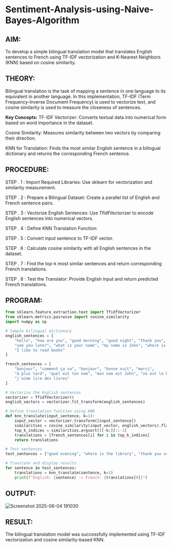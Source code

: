 # Sentiment-Analysis-using-Naive-Bayes-Algorithm

## AIM:
To develop a simple bilingual translation model that translates English sentences to French using TF-IDF vectorization and K-Nearest Neighbors (KNN) based on cosine similarity.

## THEORY:
Bilingual translation is the task of mapping a sentence in one language to its equivalent in another language. In this implementation, TF-IDF (Term Frequency-Inverse Document Frequency) is used to vectorize text, and cosine similarity is used to measure the closeness of sentences.

**Key Concepts:**
TF-IDF Vectorizer: Converts textual data into numerical form based on word importance in the dataset.

Cosine Similarity: Measures similarity between two vectors by comparing their direction.

KNN for Translation: Finds the most similar English sentence in a bilingual dictionary and returns the corresponding French sentence.

## PROCEDURE:
STEP . 1 : Import Required Libraries: Use sklearn for vectorization and similarity measurement.

STEP . 2 : Prepare a Bilingual Dataset: Create a parallel list of English and French sentence pairs.

STEP . 3 : Vectorize English Sentences: Use TfidfVectorizer to encode English sentences into numerical vectors.

STEP . 4 : Define KNN Translation Function:

STEP . 5 : Convert input sentence to TF-IDF vector.

STEP . 6 : Calculate cosine similarity with all English sentences in the dataset.

STEP . 7 : Find the top-k most similar sentences and return corresponding French translations.

STEP . 8 : Test the Translator: Provide English input and return predicted French translations.

## PROGRAM:
``` python
from sklearn.feature_extraction.text import TfidfVectorizer
from sklearn.metrics.pairwise import cosine_similarity
import numpy as np

# Sample bilingual dictionary
english_sentences = [
    "hello", "how are you", "good morning", "good night", "thank you",
    "see you later", "what is your name", "my name is John", "where is the library",
    "I like to read books"
]

french_sentences = [
    "bonjour", "comment ça va", "bonjour", "bonne nuit", "merci",
    "à plus tard", "quel est ton nom", "mon nom est John", "où est la bibliothèque",
    "j'aime lire des livres"
]

# Vectorize the English sentences
vectorizer = TfidfVectorizer()
english_vectors = vectorizer.fit_transform(english_sentences)

# Define translation function using KNN
def knn_translate(input_sentence, k=1):
    input_vector = vectorizer.transform([input_sentence])
    similarities = cosine_similarity(input_vector, english_vectors).flatten()
    top_k_indices = similarities.argsort()[-k:][::-1]
    translations = [french_sentences[i] for i in top_k_indices]
    return translations

# Test sentences
test_sentences = ["good evening", "where is the library", "thank you very much"]

# Translate and display results
for sentence in test_sentences:
    translations = knn_translate(sentence, k=1)
    print(f"English: {sentence} -> French: {translations[0]}")
```
## OUTPUT:
![Screenshot 2025-06-04 191030](https://github.com/user-attachments/assets/230c69c3-aad2-42eb-ba81-18dfb3f9dbb0)

## RESULT:
The bilingual translation model was successfully implemented using TF-IDF vectorization and cosine similarity-based KNN.
